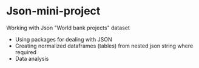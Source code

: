 # Json-mini-project
Working with Json "World bank projects" dataset
  - Using packages for dealing with JSON
  - Creating normalized dataframes (tables) from nested json string where required
  - Data analysis
